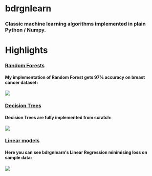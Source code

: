 # bdrgnlearn

### Classic machine learning algorithms implemented in plain Python / Numpy. 

# Highlights

### [Random Forests](bdrgnlearn/ensemble.py)

#### My implementation of Random Forest gets 97% accuracy on breast cancer dataset:
![](demo.gif)

### [Decision Trees](bdrgnlearn/tree.py)

#### Decision Trees are fully implemented from scratch:
![](decision_tree_demo.gif)

### [Linear models](bdrgnlearn/linear_model.py)

#### Here you can see bdrgnlearn's Linear Regression minimising loss on sample data:
![](linreg_sgd_demo.gif)
